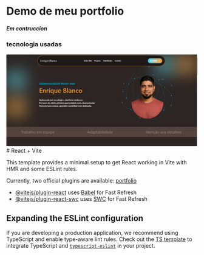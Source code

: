 # Demo de meu portfolio
##### Em contruccion 

### tecnologia usadas


<img src="https://raw.githubusercontent.com/EnriqueB93/Portfolio-Enrique/22e805e6f3ce96609cbcb7de3e1265f1c4def852/public/images/portfolio.png" />
# React + Vite

This template provides a minimal setup to get React working in Vite with HMR and some ESLint rules.

Currently, two official plugins are available:
  [portfolio](https://raw.githubusercontent.com/EnriqueB93/Portfolio-Enrique/22e805e6f3ce96609cbcb7de3e1265f1c4def852/public/images/portfolio.png)
- [@vitejs/plugin-react](https://github.com/vitejs/vite-plugin-react/blob/main/packages/plugin-react/README.md) uses [Babel](https://babeljs.io/) for Fast Refresh
- [@vitejs/plugin-react-swc](https://github.com/vitejs/vite-plugin-react-swc) uses [SWC](https://swc.rs/) for Fast Refresh

## Expanding the ESLint configuration

If you are developing a production application, we recommend using TypeScript and enable type-aware lint rules. Check out the [TS template](https://github.com/vitejs/vite/tree/main/packages/create-vite/template-react-ts) to integrate TypeScript and [`typescript-eslint`](https://typescript-eslint.io) in your project.
